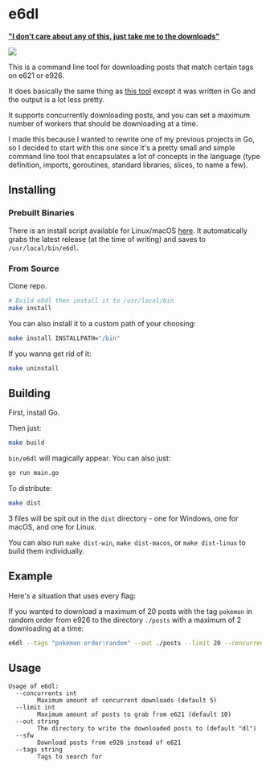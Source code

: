 # e6dl

**["I don't care about any of this, just take me to the downloads"](https://github.com/tjhorner/e6dl/releases/latest)**

![](https://user-images.githubusercontent.com/2646487/54313480-b1170e80-4596-11e9-811f-d73f1ea13b99.gif)

This is a command line tool for downloading posts that match certain tags on e621 or e926.

It does basically the same thing as [this tool](https://www.npmjs.com/package/e6dl) except it was written in Go and the output is a lot less pretty.

It supports concurrently downloading posts, and you can set a maximum number of workers that should be downloading at a time.

I made this because I wanted to rewrite one of my previous projects in Go, so I decided to start with this one since it's a pretty small and simple command line tool that encapsulates a lot of concepts in the language (type definition, imports, goroutines, standard libraries, slices, to name a few).

## Installing

### Prebuilt Binaries

There is an install script available for Linux/macOS [here](https://github.com/tjhorner/e6dl/blob/master/install.sh). It automatically grabs the latest release (at the time of writing) and saves to `/usr/local/bin/e6dl`.

### From Source

Clone repo.

```bash
# Build e6dl then install it to /usr/local/bin
make install
```

You can also install it to a custom path of your choosing:

```bash
make install INSTALLPATH="/bin"
```

If you wanna get rid of it:

```bash
make uninstall
```

## Building

First, install Go.

Then just:

```bash
make build
```

`bin/e6dl` will magically appear. You can also just:

```bash
go run main.go
```

To distribute:

```bash
make dist
```

3 files will be spit out in the `dist` directory - one for Windows, one for macOS, and one for Linux.

You can also run `make dist-win`, `make dist-macos`, or `make dist-linux` to build them individually.

## Example

Here's a situation that uses every flag:

If you wanted to download a maximum of 20 posts with the tag `pokemon` in random order from e926 to the directory `./posts` with a maximum of 2 downloading at a time:

```bash
e6dl --tags "pokemon order:random" --out ./posts --limit 20 --concurrents 2 --sfw
```

## Usage

```
Usage of e6dl:
  --concurrents int
    	Maximum amount of concurrent downloads (default 5)
  --limit int
    	Maximum amount of posts to grab from e621 (default 10)
  --out string
    	The directory to write the downloaded posts to (default "dl")
  --sfw
    	Download posts from e926 instead of e621
  --tags string
    	Tags to search for
```